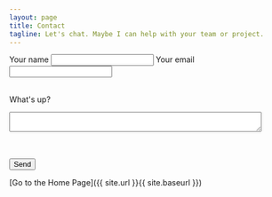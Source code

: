 ```yaml
---
layout: page
title: Contact
tagline: Let's chat. Maybe I can help with your team or project.
---
```



<form action="https://formspree.io/shamil614@gmail.com" method="POST">
<label for="name">Your name</label>
<input type="hidden" name="_subject" value="Blog Contact Request" />
<input type="text" name="name">
<label for="_replyto">Your email</label>
<input type="email" name="_replyto">  <br /> <br />

<label for="body">What's up?</label>
<textarea name="body" placeholder="What's on your mind?" style="width: 90%"> </textarea>
<br /><br />
<input type="submit" value="Send">
</form>

[Go to the Home Page]({{ site.url }}{{ site.baseurl }})
